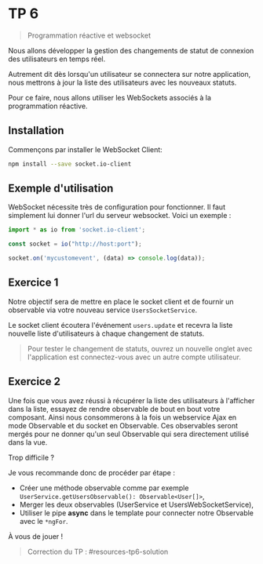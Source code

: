 # TP 6
> Programmation réactive et websocket

Nous allons développer la gestion des changements de statut de connexion des utilisateurs en temps réel.

Autrement dit dès lorsqu'un utilisateur se connectera sur notre application, nous mettrons à jour la liste des utilisateurs avec
les nouveaux statuts.

Pour ce faire, nous allons utiliser les WebSockets associés à la programmation réactive.

## Installation

Commençons par installer le WebSocket Client:

```bash
npm install --save socket.io-client
```

## Exemple d'utilisation

WebSocket nécessite très de configuration pour fonctionner. Il faut simplement lui donner l'url
du serveur websocket. Voici un exemple :

```typescript
import * as io from 'socket.io-client';

const socket = io("http://host:port");

socket.on('mycustomevent', (data) => console.log(data));
```

## Exercice 1

Notre objectif sera de mettre en place le socket client et de fournir un observable via votre nouveau service `UsersSocketService`.

Le socket client écoutera l'événement `users.update` et recevra la liste nouvelle liste d'utilisateurs à chaque changement de statuts.

> Pour tester le changement de statuts, ouvrez un nouvelle onglet avec l'application est connectez-vous avec un autre compte utilisateur.

## Exercice 2

Une fois que vous avez réussi à récupérer la liste des utilisateurs à l'afficher dans la liste, essayez de rendre 
observable de bout en bout votre composant. Ainsi nous consommerons à la fois un webservice Ajax en mode Observable et
du socket en Observable. Ces observables seront mergés pour ne donner qu'un seul Observable qui sera directement utilisé dans la vue.

Trop difficile ?

Je vous recommande donc de procéder par étape :

* Créer une méthode observable comme par exemple `UserService.getUsersObservable(): Observable<User[]>`,
* Merger les deux observables (UserService et UsersWebSocketService),
* Utiliser le pipe **async** dans le template pour connecter notre Observable avec le `*ngFor`.

À vous de jouer !


> Correction du TP : #resources-tp6-solution





<!--[Suivant](tp6-programmation-reactive-websocket.md)-->

